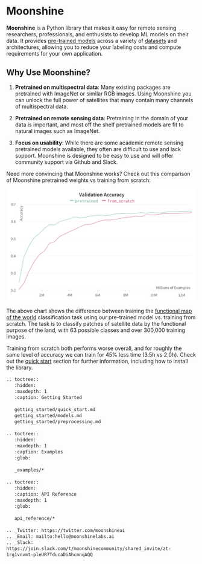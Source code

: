 # Moonshine

**Moonshine** is a Python library that makes it easy for remote sensing researchers,
professionals, and enthusists to develop ML models on their data. It provides
[pre-trained models](getting_started/models.md) across a variety of
[datasets](https://moonshineai.readthedocs.io/en/latest/getting_started/preprocessing.html#dataset)
and architectures, allowing you to reduce your labeling costs and compute requirements
for your own application.

## Why Use Moonshine?

1. **Pretrained on multispectral data**: Many existing packages are pretrained with
   ImageNet or similar RGB images. Using Moonshine you can unlock the full power of
   satellites that many contain many channels of multispectral data.

1. **Pretrained on remote sensing data**: Pretraining in the domain of your data is
   important, and most off the shelf pretrained models are fit to natural images such as
   ImageNet.

1. **Focus on usability**: While there are some academic remote sensing pretrained
   models available, they often are difficult to use and lack support. Moonshine is
   designed to be easy to use and will offer community support via Github and Slack.

Need more convincing that Moonshine works? Check out this comparison of Moonshine
pretrained weights vs training from scratch:

![Pretrain your models to save time and compute | width=400](_static/images/pretrain_fmow_compare.png)

The above chart shows the difference between training the [functional map of the world](https://github.com/fMoW/dataset)
classification task using our pre-trained model vs. training from scratch. The task is
to classify patches of satellite data by the functional purpose of the land, with 63
possible classes and over 300,000 training images.

Training from scratch both performs worse overall, and for roughly the same level of
accuracy we can train for 45% less time (3.5h vs 2.0h). Check out the
[quick start](getting_started/quick_start.md) section for further information, including
how to install the library.

```{eval-rst}
.. toctree::
   :hidden:
   :maxdepth: 1
   :caption: Getting Started

   getting_started/quick_start.md
   getting_started/models.md
   getting_started/preprocessing.md

.. toctree::
   :hidden:
   :maxdepth: 1
   :caption: Examples
   :glob:

   _examples/*

.. toctree::
   :hidden:
   :caption: API Reference
   :maxdepth: 1
   :glob:

   api_reference/*

.. _Twitter: https://twitter.com/moonshineai
.. _Email: mailto:hello@moonshinelabs.ai
.. _Slack: https://join.slack.com/t/moonshinecommunity/shared_invite/zt-1rg1vnvmt-pleUR7TducaDiAhcmnqAQQ
```
